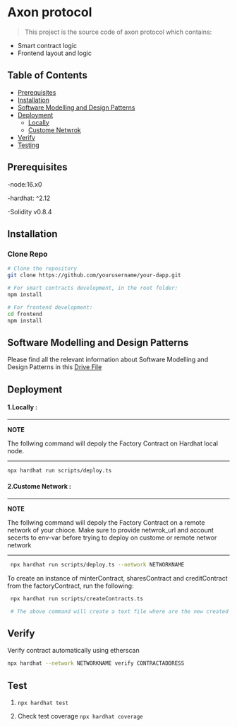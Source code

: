 # Axon protocol
> This project is the source code of axon protocol which contains:
- Smart contract logic
- Frontend layout and logic

## Table of Contents
- [Prerequisites](#prerequisites)
- [Installation](#installation)
- [Software Modelling and Design Patterns](#software-modelling-and-design-patterns)
- [Deployment](#deployment)
    - [Locally](#1.locally)
    - [Custome Netwrok](#2.custome-network)
- [Verify](#verify)
- [Testing](#testing)



## Prerequisites

-node:16.x0

-hardhat: ^2.12

-Solidity v0.8.4 


## Installation

### Clone Repo
```bash
# Clone the repository
git clone https://github.com/yourusername/your-dapp.git

# For smart contracts development, in the root folder:
npm install

# For frontend development:
cd frontend
npm install
```
## Software Modelling and Design Patterns

Please find all the relevant information about Software Modelling and Design Patterns in this [Drive File](https://drive.google.com/file/d/1Rsu-sjnc8A4TrsDYZGQ9UoHtas3sgVs2/view?usp=sharing)


## Deployment

#### 1.Locally : 

---
**NOTE**

The follwing command will depoly the Factory Contract on Hardhat local node.

---
```bash  
npx hardhat run scripts/deploy.ts
 ```

 #### 2.Custome Network :
---
**NOTE**

The follwing command will depoly the Factory Contract on a remote network of your chioce. Make sure to provide netwrok_url and account secerts to env-var before trying to deploy on custome or remote networ network

---

 ```bash
  npx hardhat run scripts/deploy.ts --network NETWORKNAME 
  ```
To create an instance of minterContract, sharesContract and creditContract from the factoryContract, run the following:

 ```bash
  npx hardhat run scripts/createContracts.ts

  # The above command will create a text file where are the new created contract addresses and projectId will be saved.
  ```


## Verify

Verify contract automatically using etherscan

``` bash 
npx hardhat --network NETWORKNAME verify CONTRACTADDRESS
```


## Test

1. ``` npx hardhat test ```

2. Check test coverage ``` npx hardhat coverage ```
